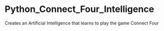 # Python_Connect_Four_Intelligence
Creates an Artificial Intelligence that learns to play the game Connect Four
